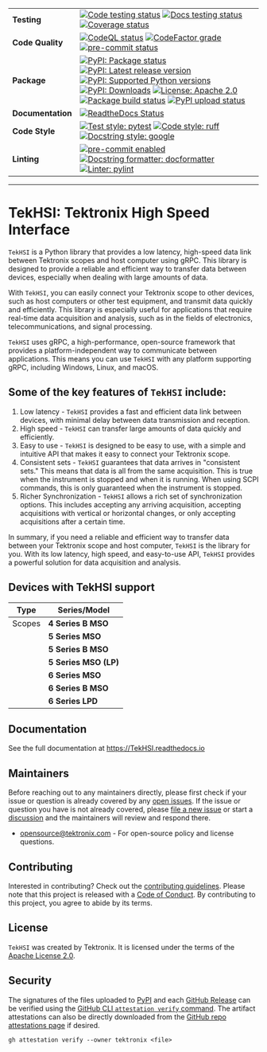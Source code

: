 <div markdown="1" class="custom-badge-table">

|                   |                                                                                                                                                                                                                                                                                                                                                                                                                                                                                                                                                                                                                                                                                                                                                                                                                                                                                                                                                                                              |
| ----------------- | -------------------------------------------------------------------------------------------------------------------------------------------------------------------------------------------------------------------------------------------------------------------------------------------------------------------------------------------------------------------------------------------------------------------------------------------------------------------------------------------------------------------------------------------------------------------------------------------------------------------------------------------------------------------------------------------------------------------------------------------------------------------------------------------------------------------------------------------------------------------------------------------------------------------------------------------------------------------------------------------- |
| **Testing**       | [![Code testing status](https://github.com/tektronix/TekHSI/actions/workflows/test-code.yml/badge.svg?branch=main)](https://github.com/tektronix/TekHSI/actions/workflows/test-code.yml) [![Docs testing status](https://github.com/tektronix/TekHSI/actions/workflows/test-docs.yml/badge.svg?branch=main)](https://github.com/tektronix/TekHSI/actions/workflows/test-docs.yml) [![Coverage status](https://codecov.io/gh/tektronix/TekHSI/branch/main/graph/badge.svg)](https://codecov.io/gh/tektronix/TekHSI)                                                                                                                                                                                                                                                                                                                                                                                                                                                                           |
| **Code Quality**  | [![CodeQL status](https://github.com/tektronix/TekHSI/actions/workflows/codeql-analysis.yml/badge.svg?branch=main)](https://github.com/tektronix/TekHSI/actions/workflows/codeql-analysis.yml) [![CodeFactor grade](https://www.codefactor.io/repository/github/tektronix/TekHSI/badge)](https://www.codefactor.io/repository/github/tektronix/TekHSI) [![pre-commit status](https://results.pre-commit.ci/badge/github/tektronix/TekHSI/main.svg)](https://results.pre-commit.ci/latest/github/tektronix/TekHSI/main)                                                                                                                                                                                                                                                                                                                                                                                                                                                                       |
| **Package**       | [![PyPI: Package status](https://img.shields.io/pypi/status/TekHSI?logo=pypi)](https://pypi.org/project/TekHSI/) [![PyPI: Latest release version](https://img.shields.io/pypi/v/TekHSI?logo=pypi)](https://pypi.org/project/TekHSI/) [![PyPI: Supported Python versions](https://img.shields.io/pypi/pyversions/TekHSI?logo=python)](https://pypi.org/project/TekHSI/) [![PyPI: Downloads](https://pepy.tech/badge/TekHSI)](https://pepy.tech/project/TekHSI) [![License: Apache 2.0](https://img.shields.io/pypi/l/tekhsi)](https://github.com/tektronix/TekHSI/blob/main/LICENSE.md) [![Package build status](https://github.com/tektronix/TekHSI/actions/workflows/package-build.yml/badge.svg?branch=main)](https://github.com/tektronix/TekHSI/actions/workflows/package-build.yml) [![PyPI upload status](https://github.com/tektronix/TekHSI/actions/workflows/package-release.yml/badge.svg?branch=main)](https://github.com/tektronix/TekHSI/actions/workflows/package-release.yml) |
| **Documentation** | [![ReadtheDocs Status](https://img.shields.io/readthedocs/tekhsi/stable?logo=readthedocs)](https://tekhsi.readthedocs.io)                                                                                                                                                                                                                                                                                                                                                                                                                                                                                                                                                                                                                                                                                                                                                                                                                                                                    |
| **Code Style**    | [![Test style: pytest](https://img.shields.io/badge/test%20style-pytest-blue)](https://github.com/pytest-dev/pytest) [![Code style: ruff](https://img.shields.io/badge/code%20style-ruff-black)](https://docs.astral.sh/ruff/formatter/) [![Docstring style: google](https://img.shields.io/badge/docstring%20style-google-tan)](https://google.github.io/styleguide/pyguide.html)                                                                                                                                                                                                                                                                                                                                                                                                                                                                                                                                                                                                           |
| **Linting**       | [![pre-commit enabled](https://img.shields.io/badge/pre--commit-enabled-brightgreen?logo=pre-commit)](https://github.com/pre-commit/pre-commit) [![Docstring formatter: docformatter](https://img.shields.io/badge/docstring%20formatter-docformatter-tan)](https://github.com/PyCQA/docformatter)[![Linter: pylint](https://img.shields.io/badge/linter-pylint-purple)](https://github.com/pylint-dev/pylint)                                                                                                                                                                                                                                                                                                                                                                                                                                                                                                                                                                               |

</div>

---

# TekHSI: Tektronix High Speed Interface

`TekHSI` is a Python library that provides a low latency, high-speed data link between Tektronix scopes and host computer using gRPC. This library is designed to provide a reliable and efficient way to transfer data between devices, especially when dealing with large amounts of data.

With `TekHSI`, you can easily connect your Tektronix scope to other devices, such as host computers or other test equipment, and transmit data quickly and efficiently. This library is especially useful for applications that require real-time data acquisition and analysis, such as in the fields of electronics, telecommunications, and signal processing.

`TekHSI` uses gRPC, a high-performance, open-source framework that provides a platform-independent way to communicate between applications. This means you can use `TekHSI` with any platform supporting gRPC, including Windows, Linux, and macOS.

## Some of the key features of `TekHSI` include:

1. Low latency - `TekHSI` provides a fast and efficient data link between devices, with minimal delay between data transmission and reception.
2. High speed - `TekHSI` can transfer large amounts of data quickly and efficiently.
3. Easy to use - `TekHSI` is designed to be easy to use, with a simple and intuitive API that makes it easy to connect your Tektronix scope.
4. Consistent sets - `TekHSI` guarantees that data arrives in "consistent sets." This means that data is all from the same acquisition. This is true when the instrument is stopped and when it is running. When using SCPI commands, this is only guaranteed when the instrument is stopped.
5. Richer Synchronization - `TekHSI` allows a rich set of synchronization options. This includes accepting any arriving acquisition, accepting acquisitions with vertical or horizontal changes, or only accepting acquisitions after a certain time.

In summary, if you need a reliable and efficient way to transfer data between your Tektronix scope and host computer, `TekHSI` is the library for you. With its low latency, high speed, and easy-to-use API, `TekHSI` provides a powerful solution for data acquisition and analysis.

## Devices with TekHSI support

<div markdown="1" class="custom-table-center-cells device-support-table">

| Type   | Series/Model          |
| ------ | --------------------- |
| Scopes | **4 Series B MSO**    |
|        | **5 Series MSO**      |
|        | **5 Series B MSO**    |
|        | **5 Series MSO (LP)** |
|        | **6 Series MSO**      |
|        | **6 Series B MSO**    |
|        | **6 Series LPD**      |

</div>

<div markdown="1" class="custom-table-center-cells device-support-table">

</div>

## Documentation

See the full documentation at <https://TekHSI.readthedocs.io>

## Maintainers

Before reaching out to any maintainers directly, please first check if
your issue or question is already covered by any [open
issues](https://github.com/tektronix/TekHSI/issues). If the issue or
question you have is not already covered, please [file a new
issue](https://github.com/tektronix/TekHSI/issues/new/choose) or
start a
[discussion](https://github.com/tektronix/TekHSI/discussions) and
the maintainers will review and respond there.

- <opensource@tektronix.com> - For open-source policy and license
    questions.

## Contributing

Interested in contributing? Check out the [contributing guidelines](https://github.com/tektronix/TekHSI/blob/main/CONTRIBUTING.md). Please
note that this project is released with a [Code of Conduct](https://github.com/tektronix/TekHSI/blob/main/CODE_OF_CONDUCT.md). By
contributing to this project, you agree to abide by its terms.

## License

`TekHSI` was created by Tektronix. It is licensed under the terms of
the [Apache License 2.0](https://github.com/tektronix/TekHSI/blob/main/LICENSE.md).

## Security

The signatures of the files uploaded to [PyPI](https://pypi.org/project/TekHSI/) and each
[GitHub Release](https://github.com/tektronix/TekHSI/releases) can be verified using
the [GitHub CLI `attestation verify` command](https://cli.github.com/manual/gh_attestation_verify).
The artifact attestations can also be directly downloaded from the
[GitHub repo attestations page](https://github.com/tektronix/TekHSI/attestations) if desired.

```shell
gh attestation verify --owner tektronix <file>
```

